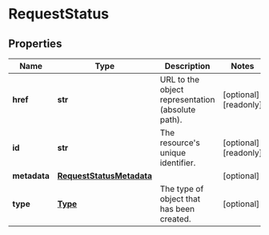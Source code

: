 # RequestStatus

## Properties
| Name | Type | Description | Notes |
| ------------ | ------------- | ------------- | ------------- |
| **href** | **str** | URL to the object representation (absolute path). | [optional] [readonly]  |
| **id** | **str** | The resource&#39;s unique identifier. | [optional] [readonly]  |
| **metadata** | [**RequestStatusMetadata**](RequestStatusMetadata.md) |  | [optional]  |
| **type** | [**Type**](Type.md) | The type of object that has been created. | [optional]  |


